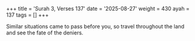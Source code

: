 +++
title = 'Surah 3, Verses 137'
date = '2025-08-27'
weight = 430
ayah = 137
tags = []
+++

Similar situations came to pass before you, so travel throughout the land and see the fate of the deniers.